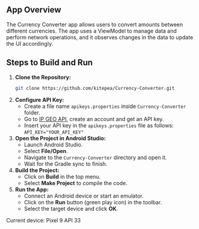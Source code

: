 ## App Overview
The Currency Converter app allows users to convert amounts between different currencies. The app uses a ViewModel to manage data and perform network operations, and it observes changes in the data to update the UI accordingly.

## Steps to Build and Run
1. **Clone the Repository:**
    ```sh
    git clone https://github.com/kitepea/Currency-Converter.git
    ```
2. **Configure API Key:**
    - Create a file name `apikeys.properties` inside `Currency-Converter` folder.
    - Go to [IP GEO API](https://getgeoapi.com/), create an account and get an API key.
    - Insert your API key in the `apikeys.properties` file as follows:
    ```API_KEY="YOUR_API_KEY"```
3. **Open the Project in Android Studio:**
    - Launch Android Studio.
    - Select **File/Open**.
    - Navigate to the `Currency-Converter` directory and open it.
    - Wait for the Gradle sync to finish.
5. **Build the Project:**
    - Click on **Build** in the top menu.
    - Select **Make Project** to compile the code.
6. **Run the App:**
    - Connect an Android device or start an emulator.
    - Click on the **Run** button (green play icon) in the toolbar.
    - Select the target device and click **OK**.

Current device: Pixel 9 API 33
